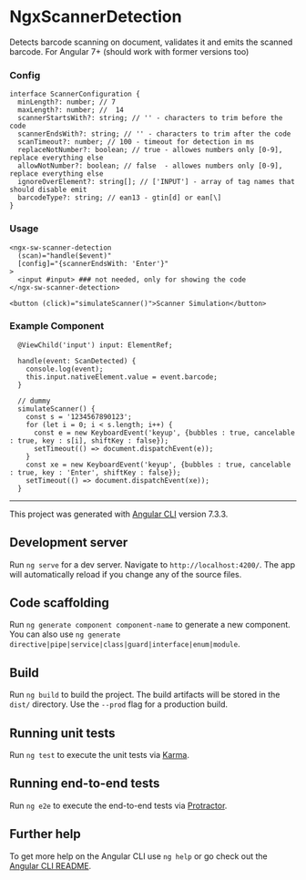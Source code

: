 # NgxScannerDetection

Detects barcode scanning on document, validates it and emits the scanned barcode.
For Angular 7+ (should work with former versions too)


### Config

```
interface ScannerConfiguration {
  minLength?: number; // 7
  maxLength?: number; //  14
  scannerStartsWith?: string; // '' - characters to trim before the code
  scannerEndsWith?: string; // '' - characters to trim after the code
  scanTimeout?: number; // 100 - timeout for detection in ms
  replaceNotNumber?: boolean; // true - allowes numbers only [0-9], replace everything else
  allowNotNumber?: boolean; // false  - allowes numbers only [0-9], replace everything else
  ignoreOverElement?: string[]; // ['INPUT'] - array of tag names that should disable emit
  barcodeType?: string; // ean13 - gtin[d] or ean[\]
}
```

### Usage

```
<ngx-sw-scanner-detection
  (scan)="handle($event)"
  [config]="{scannerEndsWith: 'Enter'}"
>
  <input #input> ### not needed, only for showing the code
</ngx-sw-scanner-detection>

<button (click)="simulateScanner()">Scanner Simulation</button>
```

### Example Component

```
  @ViewChild('input') input: ElementRef;

  handle(event: ScanDetected) {
    console.log(event);
    this.input.nativeElement.value = event.barcode;
  }

  // dummy
  simulateScanner() {
    const s = '1234567890123';
    for (let i = 0; i < s.length; i++) {
      const e = new KeyboardEvent('keyup', {bubbles : true, cancelable : true, key : s[i], shiftKey : false});
      setTimeout(() => document.dispatchEvent(e));
    }
    const xe = new KeyboardEvent('keyup', {bubbles : true, cancelable : true, key : 'Enter', shiftKey : false});
    setTimeout(() => document.dispatchEvent(xe));
  }
```
---

This project was generated with [Angular CLI](https://github.com/angular/angular-cli) version 7.3.3.

## Development server

Run `ng serve` for a dev server. Navigate to `http://localhost:4200/`. The app will automatically reload if you change any of the source files.

## Code scaffolding

Run `ng generate component component-name` to generate a new component. You can also use `ng generate directive|pipe|service|class|guard|interface|enum|module`.

## Build

Run `ng build` to build the project. The build artifacts will be stored in the `dist/` directory. Use the `--prod` flag for a production build.

## Running unit tests

Run `ng test` to execute the unit tests via [Karma](https://karma-runner.github.io).

## Running end-to-end tests

Run `ng e2e` to execute the end-to-end tests via [Protractor](http://www.protractortest.org/).

## Further help

To get more help on the Angular CLI use `ng help` or go check out the [Angular CLI README](https://github.com/angular/angular-cli/blob/master/README.md).

